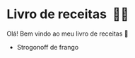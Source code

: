 # Livro de receitas ​ :woman_cook:



Olá! Bem vindo ao meu livro de receitas :wave:

- Strogonoff de frango